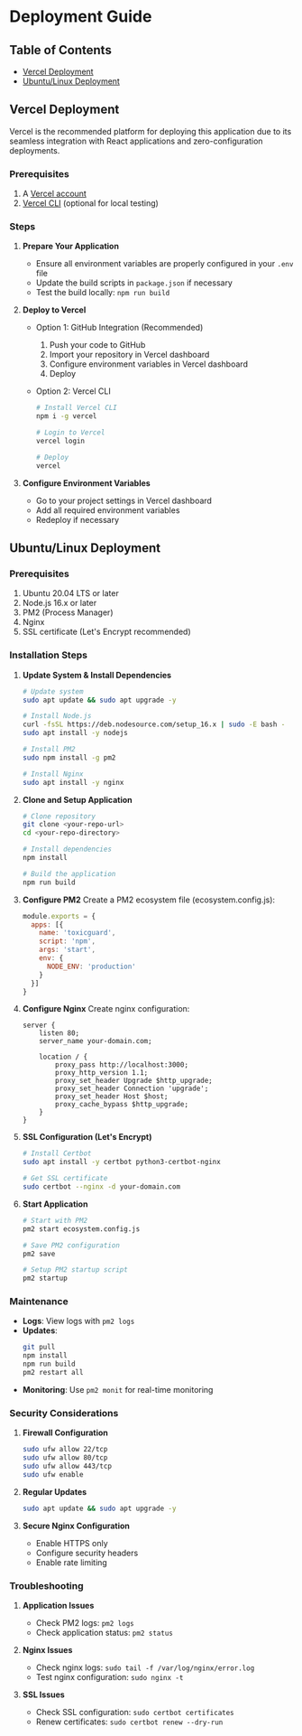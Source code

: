 # Deployment Guide

## Table of Contents
- [Vercel Deployment](#vercel-deployment)
- [Ubuntu/Linux Deployment](#ubuntulinux-deployment)

## Vercel Deployment

Vercel is the recommended platform for deploying this application due to its seamless integration with React applications and zero-configuration deployments.

### Prerequisites
1. A [Vercel account](https://vercel.com/signup)
2. [Vercel CLI](https://vercel.com/docs/cli) (optional for local testing)

### Steps

1. **Prepare Your Application**
   - Ensure all environment variables are properly configured in your `.env` file
   - Update the build scripts in `package.json` if necessary
   - Test the build locally: `npm run build`

2. **Deploy to Vercel**
   - Option 1: GitHub Integration (Recommended)
     1. Push your code to GitHub
     2. Import your repository in Vercel dashboard
     3. Configure environment variables in Vercel dashboard
     4. Deploy

   - Option 2: Vercel CLI
     ```bash
     # Install Vercel CLI
     npm i -g vercel

     # Login to Vercel
     vercel login

     # Deploy
     vercel
     ```

3. **Configure Environment Variables**
   - Go to your project settings in Vercel dashboard
   - Add all required environment variables
   - Redeploy if necessary

## Ubuntu/Linux Deployment

### Prerequisites
1. Ubuntu 20.04 LTS or later
2. Node.js 16.x or later
3. PM2 (Process Manager)
4. Nginx
5. SSL certificate (Let's Encrypt recommended)

### Installation Steps

1. **Update System & Install Dependencies**
   ```bash
   # Update system
   sudo apt update && sudo apt upgrade -y

   # Install Node.js
   curl -fsSL https://deb.nodesource.com/setup_16.x | sudo -E bash -
   sudo apt install -y nodejs

   # Install PM2
   sudo npm install -g pm2

   # Install Nginx
   sudo apt install -y nginx
   ```

2. **Clone and Setup Application**
   ```bash
   # Clone repository
   git clone <your-repo-url>
   cd <your-repo-directory>

   # Install dependencies
   npm install

   # Build the application
   npm run build
   ```

3. **Configure PM2**
   Create a PM2 ecosystem file (ecosystem.config.js):
   ```javascript
   module.exports = {
     apps: [{
       name: 'toxicguard',
       script: 'npm',
       args: 'start',
       env: {
         NODE_ENV: 'production'
       }
     }]
   }
   ```

4. **Configure Nginx**
   Create nginx configuration:
   ```nginx
   server {
       listen 80;
       server_name your-domain.com;

       location / {
           proxy_pass http://localhost:3000;
           proxy_http_version 1.1;
           proxy_set_header Upgrade $http_upgrade;
           proxy_set_header Connection 'upgrade';
           proxy_set_header Host $host;
           proxy_cache_bypass $http_upgrade;
       }
   }
   ```

5. **SSL Configuration (Let's Encrypt)**
   ```bash
   # Install Certbot
   sudo apt install -y certbot python3-certbot-nginx

   # Get SSL certificate
   sudo certbot --nginx -d your-domain.com
   ```

6. **Start Application**
   ```bash
   # Start with PM2
   pm2 start ecosystem.config.js

   # Save PM2 configuration
   pm2 save

   # Setup PM2 startup script
   pm2 startup
   ```

### Maintenance

- **Logs**: View logs with `pm2 logs`
- **Updates**: 
  ```bash
  git pull
  npm install
  npm run build
  pm2 restart all
  ```
- **Monitoring**: Use `pm2 monit` for real-time monitoring

### Security Considerations

1. **Firewall Configuration**
   ```bash
   sudo ufw allow 22/tcp
   sudo ufw allow 80/tcp
   sudo ufw allow 443/tcp
   sudo ufw enable
   ```

2. **Regular Updates**
   ```bash
   sudo apt update && sudo apt upgrade -y
   ```

3. **Secure Nginx Configuration**
   - Enable HTTPS only
   - Configure security headers
   - Enable rate limiting

### Troubleshooting

1. **Application Issues**
   - Check PM2 logs: `pm2 logs`
   - Check application status: `pm2 status`

2. **Nginx Issues**
   - Check nginx logs: `sudo tail -f /var/log/nginx/error.log`
   - Test nginx configuration: `sudo nginx -t`

3. **SSL Issues**
   - Check SSL configuration: `sudo certbot certificates`
   - Renew certificates: `sudo certbot renew --dry-run`